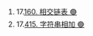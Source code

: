 1. 17.[160. 相交链表 🟢](https://leetcode.cn/problems/intersection-of-two-linked-lists/description/)
2. 17.[415. 字符串相加 🟢](https://leetcode.cn/problems/add-strings/description/)